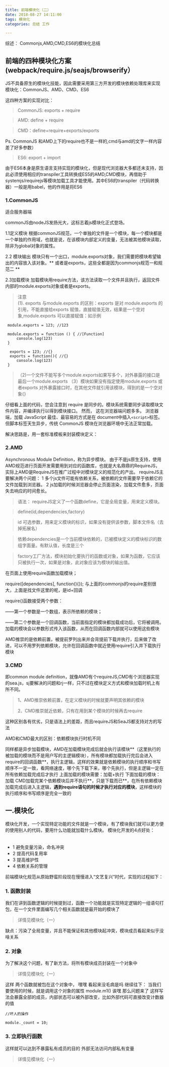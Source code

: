 ```yaml
---
title: 前端模块化（二）
date: 2018-08-27 14:11:00
tags: 模块化
categories: 总结 工作

---
```

综述：
    Commonjs,AMD,CMD,ES6的模块化总结
<!-- more -->

## 前端的四种模块化方案(webpack/require.js/seajs/browserify）

JS不具备原生的模块化技能，因此需要采用第三方开发的模块依赖处理库来实现模块化：CommonJS、AMD、CMD、ES6

这四种方案的实现对比：

> CommonJS:  exports + require 

> AMD: define + require 

> CMD：define+require+exports/exports 

Ps. CommonJS 和AMD上下的require也不是一样的,cmd与amd的文字一样内容差了好多参数） 

> ES6: export + import

由于ES6本身是原生语言支持实现的模块化，但是现代浏览器大多都还未支持，因此必须使用相应的transpiler工具转换成ES5的AMD,CMD模块，再借助于systemjs/requirejs等模块加载工具才能使用。其中ES6的transpiler（代码转换器）一般是用babel，他的作用是将ES6


### 1.CommonJS
适合服务器端

commonJS由nodeJS发扬光大，这标志着js模块化正式登场。

1.1定义模块
根据commonJS规范，一个单独的文件是一个模块，每一个模块都是一个单独的作用域，也就是说，在该模块内部定义的变量，无法被其他模块读取，除非为global对象的属性。
 
2.2 模块输出 
模块只有一个出口，module.exports对象，我们需要把模块希望输出的内容放入该对象。** 或者是exports，这些全都是因为commonjs规范一和规范二 **

2.3加载模块
加载模块用require方法，该方法读取一个文件并且执行，返回文件内部的module.exports对象或者是exports。

> 注意  
> (1). exports 与module.exports 的区别：exports 是对 module.exports 的引用，不能直接给exports 赋值，直接赋值无效，结果是一个空对象,module.exports 可以直接赋值：如示例


     module.exports = 123; //123
    
     module.exports = function () { //[Function]
         console.log(123)
     }
    
      exports = 123; //{}
      exports = function(){ //{}
         console.log(123)
     }


> （2)一个文件不能写多个module.exports如果写多个，对外暴露的接口是最后一个module.exports 
>（3）模块如果没有指定使用module.exports 或者exports 对外暴露接口时，在其他文件就引用该模块，得到的是一个空对象{}

仔细看上面的代码，您会注意到 require 是同步的。模块系统需要同步读取模块文件内容，并编译执行以得到模块接口。
然而， 这在浏览器端问题多多。
浏览器端，加载 JavaScript 最佳、最容易的方式是在 document中插入``<script>``标签。但脚本标签天生异步，传统 CommonJS 模块在浏览器环境中无法正常加载。

解决思路是，用一套标准模板来封装模块定义：

### 2.AMD

Asynchronous Module Definition，称为异步模块。
由于不是js原生支持，使用AMD规范进行页面开发需要用到对应的函数库，也就是大名鼎鼎的RequireJS，实际上AMD是RequireJS在推广过程中对模块定义的规范化的产出。
requireJS主要解决两个问题：
1 多个js文件可能有依赖关系，被依赖的文件需要早于依赖它的文件加载到浏览器。
2 js加载的时候浏览器会停止页面渲染，加载文件愈多，页面失去响应的时间愈长。

> 语法： requireJS定义了一个函数define，它是全局变量，用来定义模块。

> define(id,dependencies,factory) 

> id 可选参数，用来定义模块的标识，如果没有提供该参数，脚本文件名（去掉拓展名） 

> 依赖dependencies是一个当前模块依赖的，已被模块定义的模块标识的数组字面量。有默认值，长度是三个 

>factory工厂方法，模块初始化要执行的函数或对象，如果为函数，它应该只被执行一次，如果是对象，此对象应该为模块的输出值。

 
在页面上使用require函数加载模块；

require([dependencies], function(){}); 与上面的commonjs的require差别很大，上面是找文件这里的呢，是id+回调

require()函数接受两个参数：

——第一个参数是一个数组，表示所依赖的模块；

——第二个参数是一个回调函数，当前面指定的模块都加载成功后，它将被调用。加载的模块会以参数形式传入该函数，从而在回调函数内部就可以使用这些模块
 

AMD推崇的是依赖前置，被提前罗列出来并会背提前下载并执行，后来做了改进，可以不用罗列依赖模块，允许在回调函数中就近使用require引入并下载执行模块

### 3.CMD
即common module definition，就像AMD有个requireJS,CMD有个浏览器实现的sea.js，sj要解决的问题和rj一样，只不过在模块定义方式和模块加载时机上有所不同。


> 1、AMD推崇依赖前置，在定义模块的时候就要声明其依赖的模块 
> 
> 2、CMD推崇就近依赖，只有在用到某个模块的时候再去require

这种区别各有优劣，只是语法上的差距，而且requireJS和SeaJS都支持对方的写法

AMD和CMD最大的区别：依赖模块执行时机不同

同样都是异步加载模块，AMD在加载模块完成后就会执行该模块**（这里执行的被加载的模块而不是用户写的主逻辑模块），所有模块都加载执行完后会进入require的回调函数**，执行主逻辑，这样的效果就是依赖模块的执行顺序和书写顺序不一定一致，看网络速度，哪个先下载下来，哪个先执行，但是主逻辑一定在所有依赖加载完成后才执行
上面加载的模块需要：加载+执行
下面加载的模块：加载
CMD加载完某个依赖模块后并不执行**，只是下载而已**，在所有依赖模块加载完成后进入主逻辑，**遇到require语句的时候才执行对应的模块**，这样模块的执行顺序和书写顺序是完全一致的




## 一.模块化


模块化开发，一个实现特定功能的文件就是一个模块，有了模块我们就可以更方便的使用别人的代码，要用什么功能就加载什么模块。
模块化开发的4点好处：
　　

 - 1 避免变量污染，命名冲突 　　
 - 2  提高代码复用率 　　
 - 3 提高维护性 　　
 - 4 依赖关系的管理

前端模块化规范从原始野蛮阶段现在慢慢进入“文艺复兴”时代，实现的过程如下：
### 1. 函数封装
我们在讲到函数逻辑的时候提到过，函数一个功能就是实现特定逻辑的一组语句打包，在一个文件里面编写几个相关函数就是最开始的模块了

>  详情见模块化（一）

缺点：污染了全局变量，并且不能保证和其他模块起冲突，模块成员看起来似乎没啥关系

### 2. 对象
为了解决这个问题，有了新方法，将所有模块成员封装在一个对象中

>  详情见模块化（一）

这样 两个函数就被包在这个对象中， 嘿嘿 看起来没毛病是吗 继续往下：
当我们要使用的时候，就是调用这个对象的属性
module.m1()
诶嘿 那么问题来了 这样写法会暴露全部的成员，内部状态可以被外部改变，比如外部代码可直接改变计数器的值

    //坏人的操作
    
    module._count = 10;

 
### 3. 立即执行函数

这样就可以达到不暴露私有成员的目的
外部无法访问内部私有变量
>  详情见模块化（一）


